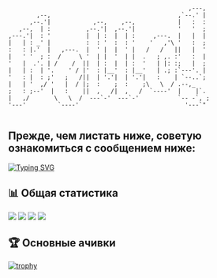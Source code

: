 ```
                                                   ,---,  
        ,--,                                    ,`--.' |  
      ,--.'|            ,--,    ,--,            |   :  :  
   ,--,  | :          ,--.'|  ,--.'|            '   '  ;  
,---.'|  : '          |  | :  |  | :     ,---.  |   |  |  
|   | : _' |          :  : '  :  : '    '   ,'\ '   :  ;  
:   : |.'  |   ,---.  |  ' |  |  ' |   /   /   ||   |  '  
|   ' '  ; :  /     \ '  | |  '  | |  .   ; ,. :'   :  |  
'   |  .'. | /    /  ||  | :  |  | :  '   | |: :;   |  ;  
|   | :  | '.    ' / |'  : |__'  : |__'   | .; :`---'. |  
'   : |  : ;'   ;   /||  | '.'|  | '.'|   :    | `--..`;  
|   | '  ,/ '   |  / |;  :    ;  :    ;\   \  / .--,_     
;   : ;--'  |   :    ||  ,   /|  ,   /  `----'  |    |`.  
|   ,/       \   \  /  ---`-'  ---`-'           `-- -`, ; 
'---'         `----'                              '---`"  
                                                          
```

## Прежде, чем листать ниже, советую ознакомиться с сообщением ниже:                                                                                                                                                   
[![Typing SVG](https://readme-typing-svg.herokuapp.com?font=Fira+Code&size=26&duration=3000&pause=1600&color=D9C705&width=600&lines=%D0%9F%D1%80%D0%B8%D0%B2%D0%B5%D1%82+%D0%B5%D1%89%D1%91+%D1%80%D0%B0%D0%B7%2C+%D0%B4%D0%BE%D1%80%D0%BE%D0%B3%D0%BE%D0%B9+%7Busername%7D!+%F0%9F%91%8B;%D0%A2%D1%8B+%D0%BF%D0%BE%D0%BF%D0%B0%D0%BB+%D0%BD%D0%B0+GitHub+GRTUBORG+%2F%2F%2F;%D0%A0%D0%B0%D1%81%D0%BF%D0%BE%D0%BB%D0%B0%D0%B3%D0%B0%D0%B9%D1%81%D1%8F%2C+%D0%B1%D1%83%D0%B4%D1%8C+%D0%BA%D0%B0%D0%BA+%D0%B4%D0%BE%D0%BC%D0%B0+%2F%2F%2F;%D0%9D%D0%BE+%D0%BD%D0%B5+%D0%B7%D0%B0%D0%B1%D1%8B%D0%B2%D0%B0%D0%B9%2C+%D1%87%D1%82%D0%BE+%D1%82%D1%8B+%D0%B2+%D0%B3%D0%BE%D1%81%D1%82%D1%8F%D1%85+%F0%9F%98%89)](https://git.io/typing-svg)

## 📊 Общая статистика


![](https://github-profile-summary-cards.vercel.app/api/cards/stats?username=GRTUBORG&theme=nord_dark) ![](https://github-profile-summary-cards.vercel.app/api/cards/repos-per-language?username=GRTUBORG&theme=nord_dark)
![](https://github-profile-summary-cards.vercel.app/api/cards/most-commit-language?username=GRTUBORG&theme=nord_dark) ![](https://github-profile-summary-cards.vercel.app/api/cards/productive-time?username=GRTUBORG&theme=nord_dark)

## 🏆 Основные ачивки

[![trophy](https://github-profile-trophy.vercel.app/?username=ryo-ma)](https://github.com/ryo-ma/github-profile-trophy)

